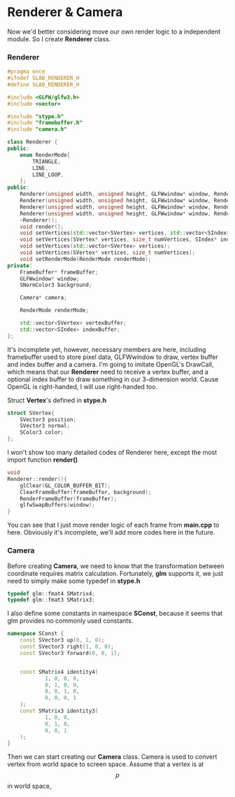# Renderer & Camera
Now we'd better considering move our own render logic to a independent module. So I create **Renderer** class.

### Renderer

```c++
#pragma once
#ifndef SLAB_RENDERER_H
#define SLAB_RENDERER_H

#include <GLFW/glfw3.h>
#include <vector>

#include "stype.h"
#include "framebuffer.h"
#include "camera.h"

class Renderer {
public:
    enum RenderMode{
        TRIANGLE,
        LINE,
        LINE_LOOP,
    };
public:
    Renderer(unsigned width, unsigned height, GLFWwindow* window, RenderMode renderMode);
    Renderer(unsigned width, unsigned height, GLFWwindow* window, RenderMode renderMode, SByte r, SByte g, SByte b);
    Renderer(unsigned width, unsigned height, GLFWwindow* window, RenderMode renderMode, SNormColor3 background);
    Renderer(unsigned width, unsigned height, GLFWwindow* window, RenderMode renderMode, SColor3 background);
    ~Renderer();
    void render();
    void setVertices(std::vector<SVertex> vertices, std::vector<SIndex> indices);
    void setVertices(SVertex* vertices, size_t numVertices, SIndex* indices, size_t numIndices);
    void setVertices(std::vector<SVertex> vertices);
    void setVertices(SVertex* vertices, size_t numVertices);
    void setRenderMode(RenderMode renderMode);
private:
    FrameBuffer* frameBuffer;
    GLFWwindow* window;
    SNormColor3 background;

    Camera* camera;

    RenderMode renderMode;

    std::vector<SVertex> vertexBuffer;
    std::vector<SIndex> indexBuffer;
};
```
It's incomplete yet, however, necessary members are here, including framebuffer used to store pixel data, GLFWwindow to draw, vertex buffer and index buffer and a camera. I'm going to 
imitate OpenGL's DrawCall, which means that our **Renderer** need to receive a vertex buffer, and a optional index buffer to draw something in our 3-dimension world. Cause OpenGL is right-handed,
I will use right-handed too.

Struct **Vertex**'s defined in **stype.h**
```c++
struct SVertex{
    SVector3 position;
    SVector3 normal;
    SColor3 color;
};
```

I won't show too many detailed codes of Renderer here, except the most import function **render()**
```c++
void
Renderer::render(){
    glClear(GL_COLOR_BUFFER_BIT);
    ClearFrameBuffer(frameBuffer, background);
    RenderFrameBuffer(frameBuffer);
    glfwSwapBuffers(window);
}
```

You can see that I just move render logic of each frame from **main.cpp** to here. Obviously it's incomplete, we'll add more codes here in the future.

### Camera
Before creating **Camera**, we need to know that the transformation between coordinate requires matrix calculation. Fortunately, **glm** supports it, we just
need to simply make some typedef in **stype.h**
```c++
typedef glm::fmat4 SMatrix4;
typedef glm::fmat3 SMatrix3;
```
I also define some constants in namespace **SConst**, because it seems that glm provides no commonly used constants.
```c++
namespace SConst {
    const SVector3 up(0, 1, 0);
    const SVector3 right(1, 0, 0);
    const SVector3 forward(0, 0, 1);


    const SMatrix4 identity4(
            1, 0, 0, 0,
            0, 1, 0, 0,
            0, 0, 1, 0,
            0, 0, 0, 1
    );
    const SMatrix3 identity3(
            1, 0, 0,
            0, 1, 0,
            0, 0, 1
    );
}
```

Then we can start creating our **Camera** class. Camera is used to convert vertex from world space to screen space. Assume that a vertex is at 
$$p$$ in world space,

